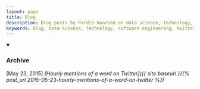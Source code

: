 ```yaml
---
layout: page
title: Blog
description: Blog posts by Pardis Noorzad on data science, technology, and software engineering
keywords: blog, data science, technology, software engineering, twitter analytics
---
```


<details class="collapsible-section" markdown="1" open>
<summary><h3>Archive</h3></summary>

[May 23, 2015] *[Hourly mentions of a word on Twitter]({{ site.baseurl }}{% post_url 2015-05-23-hourly-mentions-of-a-word-on-twitter %})*  
</details> 